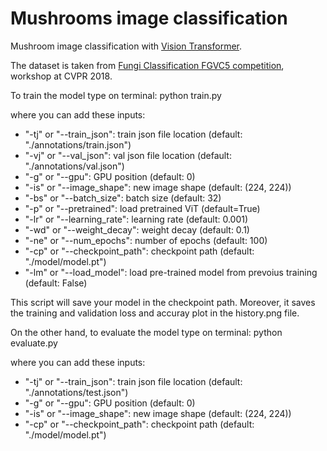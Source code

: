 # Mushrooms image classification
Mushroom image classification with [Vision Transformer](https://arxiv.org/abs/2010.11929).

The dataset is taken from [Fungi Classification FGVC5 competition](https://www.kaggle.com/c/fungi-challenge-fgvc-2018), workshop at CVPR 2018.

To train the model type on terminal:
    python train.py 

where you can add these inputs:
- "-tj" or "--train_json": train json file location (default: "./annotations/train.json")
- "-vj" or "--val_json": val json file location (default: "./annotations/val.json")
- "-g" or "--gpu": GPU position (default: 0)
- "-is" or "--image_shape": new image shape (default: (224, 224))
- "-bs" or "--batch_size": batch size (default: 32)
- "-p" or "--pretrained": load pretrained ViT (default=True) 
- "-lr" or "--learning_rate": learning rate (default: 0.001)
- "-wd" or "--weight_decay": weight decay (default: 0.1)
- "-ne" or "--num_epochs": number of epochs (default: 100)
- "-cp" or "--checkpoint_path": checkpoint path (default: "./model/model.pt")
- "-lm" or "--load_model": load pre-trained model from prevoius training (default: False)

This script will save your model in the checkpoint path. Moreover, it saves the training and validation loss and accuray plot in the history.png file.

On the other hand, to evaluate the model type on terminal:
    python evaluate.py 

where you can add these inputs:
- "-tj" or "--train_json": train json file location (default: "./annotations/test.json")
- "-g" or "--gpu": GPU position (default: 0)
- "-is" or "--image_shape": new image shape (default: (224, 224))
- "-cp" or "--checkpoint_path": checkpoint path (default: "./model/model.pt")